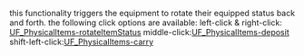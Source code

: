 this functionality triggers the equipment to rotate their equipped status back and forth.
the following click options are available:
left-click & right-click: [UF_PhysicalItems-rotateItemStatus](../User%20Functions/UF_PhysicalItems-rotateItemStatus.md)
middle-click:[UF_PhysicalItems-deposit](../User%20Functions/UF_PhysicalItems-deposit.md)
shift-left-click:[UF_PhysicalItems-carry](../User%20Functions/UF_PhysicalItems-carry.md)